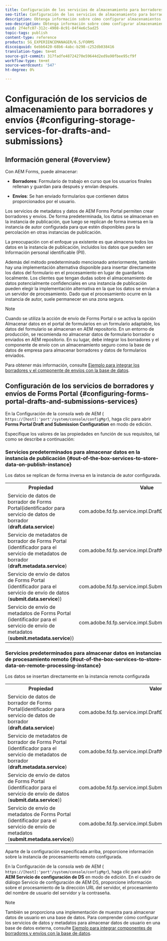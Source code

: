```yaml
---
title: Configuración de los servicios de almacenamiento para borradores y envíos
seo-title: Configuración de los servicios de almacenamiento para borradores y envíos
description: Obtenga información sobre cómo configurar almacenamientos para borradores y envíos
seo-description: Obtenga información sobre cómo configurar almacenamientos para borradores y envíos
uuid: 2f4efc07-312c-4908-8c91-84f4e6c5ad25
topic-tags: publish
content-type: reference
products: SG_EXPERIENCEMANAGER/6.5/FORMS
discoiquuid: 6ebb6420-68b6-4abc-b298-c252db038416
translation-type: tm+mt
source-git-commit: 317fadfe48724270e59644d2ed9a90fbee95cf9f
workflow-type: tm+mt
source-wordcount: '547'
ht-degree: 0%

---
```



# Configuración de los servicios de almacenamiento para borradores y envíos {#configuring-storage-services-for-drafts-and-submissions}

## Información general {#overview}

Con AEM Forms, puede almacenar:

* **Borradores**: Formulario de trabajo en curso que los usuarios finales rellenan y guardan para después y envían después.

* **Envíos**: Se han enviado formularios que contienen datos proporcionados por el usuario.

Los servicios de metadatos y datos de AEM Forms Portal permiten crear borradores y envíos. De forma predeterminada, los datos se almacenan en la instancia de publicación, que luego se replican de forma inversa en la instancia de autor configurada para que estén disponibles para la percolación en otras instancias de publicación.

La preocupación con el enfoque ya existente es que almacena todos los datos en la instancia de publicación, incluidos los datos que pueden ser Información personal identificable (PII).

Además del método predeterminado mencionado anteriormente, también hay una implementación alternativa disponible para insertar directamente los datos del formulario en el procesamiento en lugar de guardarlos localmente. Los clientes que tengan dudas sobre el almacenamiento de datos potencialmente confidenciales en una instancia de publicación pueden elegir la implementación alternativa en la que los datos se envían a un servidor de procesamiento. Dado que el procesamiento ocurre en la instancia de autor, suele permanecer en una zona segura.

>[!NOTE]
>
>Cuando se utiliza la acción de envío de Forms Portal o se activa la opción Almacenar datos en el portal de formularios en un formulario adaptable, los datos del formulario se almacenan en AEM repositorio. En un entorno de producción, se recomienda no almacenar datos de formulario borrador o enviados en AEM repositorio. En su lugar, debe integrar los borradores y el componente de envío con un almacenamiento seguro como la base de datos de empresa para almacenar borradores y datos de formularios enviados.
>
>Para obtener más información, consulte [Ejemplo para integrar los borradores y el componente de envíos con la base de datos](/help/forms/using/integrate-draft-submission-database.md).

## Configuración de los servicios de borradores y envíos de Forms Portal {#configuring-forms-portal-drafts-and-submissions-services}

En la Configuración de la consola web de AEM ( `https://[host]:'port'/system/console/configMgr`), haga clic para abrir **Forms Portal Draft and Submission Configuration** en modo de edición.

Especifique los valores de las propiedades en función de sus requisitos, tal como se describe a continuación:

### Servicios predeterminados para almacenar datos en la instancia de publicación {#out-of-the-box-services-to-store-data-on-publish-instance}

Los datos se replican de forma inversa en la instancia de autor configurada.

<table>
 <tbody>
  <tr>
   <th>Propiedad</th>
   <th>Value</th>
  </tr>
  <tr>
   <td>Servicio de datos de borrador de Forms Portal(identificador para servicio de datos de borrador (<strong>draft.data.service</strong>)</td>
   <td>com.adobe.fd.fp.service.impl.DraftDataServiceImpl<br /> </td>
  </tr>
  <tr>
   <td>Servicio de metadatos de borrador de Forms Portal (identificador para el servicio de metadatos de borrador (<strong>draft.metadata.service</strong>)</td>
   <td>com.adobe.fd.fp.service.impl.DraftMetadataServiceImpl<br /> </td>
  </tr>
  <tr>
   <td>Servicio de envío de datos de Forms Portal (identificador para el servicio de envío de datos (<strong>submit.data.service</strong>))</td>
   <td>com.adobe.fd.fp.service.impl.SubmitDataServiceImpl<br /> </td>
  </tr>
  <tr>
   <td>Servicio de envío de metadatos de Forms Portal (identificador para el servicio de envío de metadatos (<strong>submit.metadata.service</strong>))</td>
   <td>com.adobe.fd.fp.service.impl.SubmitMetadataServiceImpl<br /> </td>
  </tr>
 </tbody>
</table>

### Servicios predeterminados para almacenar datos en instancias de procesamiento remoto {#out-of-the-box-services-to-store-data-on-remote-processing-instance}

Los datos se insertan directamente en la instancia remota configurada

<table>
 <tbody>
  <tr>
   <th>Propiedad</th>
   <th>Valor</th>
  </tr>
  <tr>
   <td>Servicio de datos de borrador de Forms Portal(identificador para servicio de datos de borrador (<strong>draft.data.service</strong>)</td>
   <td>com.adobe.fd.fp.service.impl.DraftDataServiceRemoteImpl<br /> </td>
  </tr>
  <tr>
   <td>Servicio de metadatos de borrador de Forms Portal (identificador para el servicio de metadatos de borrador (<strong>draft.metadata.service</strong>)</td>
   <td>com.adobe.fd.fp.service.impl.DraftMetadataServiceRemoteImpl<br /> </td>
  </tr>
  <tr>
   <td>Servicio de envío de datos de Forms Portal (identificador para el servicio de envío de datos (<strong>submit.data.service</strong>))</td>
   <td>com.adobe.fd.fp.service.impl.SubmitDataServiceRemoteImpl<br /> </td>
  </tr>
  <tr>
   <td>Servicio de envío de metadatos de Forms Portal (identificador para el servicio de envío de metadatos (<strong>submit.metadata.service</strong>))</td>
   <td>com.adobe.fd.fp.service.impl.SubmitMetadataServiceRemoteImpl<br /> </td>
  </tr>
 </tbody>
</table>

Aparte de la configuración especificada arriba, proporcione información sobre la instancia de procesamiento remoto configurada.

En la Configuración de la consola web de AEM ( `https://[host]:'port'/system/console/configMgr`), haga clic para abrir **AEM Servicio de configuración de DS** en modo de edición. En el cuadro de diálogo Servicio de configuración de AEM DS, proporcione información sobre el procesamiento de la dirección URL del servidor, el procesamiento del nombre de usuario del servidor y la contraseña.

>[!NOTE]
>
>También se proporciona una implementación de muestra para almacenar datos de usuario en una base de datos. Para comprender cómo configurar los servicios de datos y metadatos para almacenar datos de usuario en una base de datos externa, consulte [Ejemplo para integrar componentes de borradores y envíos con la base de datos](/help/forms/using/integrate-draft-submission-database.md).

